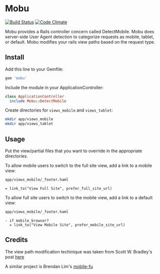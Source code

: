 # Mobu

[![Build Status](https://api.travis-ci.org/neighborland/mobu.png)](https://travis-ci.org/neighborland/mobu)
[![Code Climate](https://codeclimate.com/github/neighborland/mobu.png)](https://codeclimate.com/github/neighborland/mobu)

Mobu provides a Rails controller concern called DetectMobile.
Mobu does server-side User Agent detection to categorize requests as mobile, tablet, or default.
Mobu modifies your rails view paths based on the request type.

## Install

Add this line to your Gemfile:

```ruby
gem 'mobu'
```

Include the module in your ApplicationController:

```ruby
class ApplicationController
  include Mobu::DetectMobile
```

Create directories for `views_mobile` and `views_tablet`:

```sh
mkdir app/views_mobile
mkdir app/views_tablet
```

## Usage

Put the view/partial files that you want to override in the appropriate directories.

To allow mobile users to switch to the full site view, add a link to a mobile view:

```sh
app/views_mobile/_footer.haml
```
```haml
= link_to("View Full Site", prefer_full_site_url)
```

To allow full site users to switch to the mobile view, add a link to a default view:

```sh
app/views_mobile/_footer.haml
```
```haml
- if mobile_browser?
  = link_to("View Mobile Site", prefer_mobile_site_url)
```

## Credits

The view path modification techinique was taken from Scott W. Bradley's post
[here](http://scottwb.com/blog/2012/02/23/a-better-way-to-add-mobile-pages-to-a-rails-site/)

A similar project is Brendan Lim's [mobile-fu](https://github.com/brendanlim/mobile-fu)

